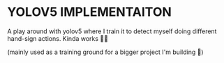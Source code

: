 # YOLOV5 IMPLEMENTAITON
A play around with yolov5 where I train it to detect myself doing different hand-sign actions. Kinda works 🤷‍♂️ 

(mainly used as a training ground for a bigger project I'm building 👀)
